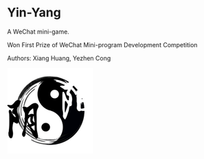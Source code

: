# Yin-Yang

A WeChat mini-game.

Won First Prize of WeChat Mini-program Development Competition

Authors: Xiang Huang, Yezhen Cong

![logo](logo.png)

